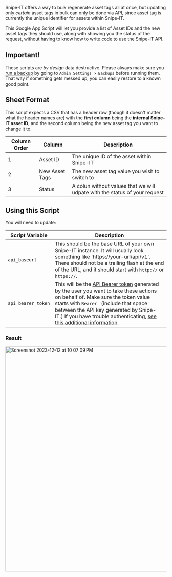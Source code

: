 Snipe-IT offers a way to bulk regenerate asset tags all at once, but updating only *certain* asset tags in bulk can only be done via API, since asset tag is currently the unique identifier for assets within Snipe-IT.

This Google App Script will let you provide a list of Asset IDs and the new asset tags they should use, along with showing you the status of the request, without having to know how to write code to use the Snipe-IT API.

## Important!

These scripts are *by design* data destructive. Please always make sure you [run a backup](https://snipe-it.readme.io/docs/backups) by going to `Admin Settings > Backups` before running them. That way if something gets messed up, you can easily restore to a known good point.

## Sheet Format

This script expects a CSV that has a header row (though it doesn't matter what the header names are) with the __first column__ being the __internal Snipe-IT asset ID__, and the second column being the new asset tag you want to change it to.

| Column Order | Column | Description|
|--------------|--------|------------|
| 1            | Asset ID          | The unique ID of the asset within Snipe-IT                                 |
| 2            | New Asset Tags    | The new asset tag value you wish to switch to                              |
| 3            | Status            | A colun without values that we will udpate with the status of your request |


## Using this Script

You will need to update:


| Script Variable    | Description|
|--------------------| ---|
| `api_baseurl`      | This should be the base URL of your own Snipe-IT instance. It will usually look something like 'https://your-url/api/v1'. There should not be a trailing flash at the end of the URL, and it should start with `http://` or `https://`.|
 | `api_bearer_token` | This will be the [API Bearer token](https://snipe-it.readme.io/reference/generating-api-tokens) generated by the user you want to take these actions on behalf of. Make sure the token value starts with `Bearer ` (include that space between the API key generated by Snipe-IT.) If you have trouble authenticating, [see this additional information](https://snipe-it.readme.io/reference/authenticating-with-the-api).|

### Result

<img width="702" alt="Screenshot 2023-12-12 at 10 07 09 PM" src="https://gist.github.com/assets/197404/533dbf17-6383-43c0-80ed-7895fc00dfa2">